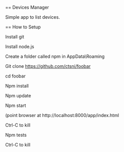 == Devices Manager

Simple app to list devices.

== How to Setup

Install git

Install node.js

Create a folder called npm in  AppData\Roaming

Git clone https://github.com/ctsni/foobar

cd foobar

Npm install

Npm update

Npm start

(point browser at http://localhost:8000/app/index.html


Ctrl-C to kill

Npm tests

Ctrl-C to kill

